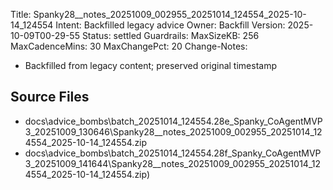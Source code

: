 Title: Spanky28__notes_20251009_002955_20251014_124554_2025-10-14_124554
Intent: Backfilled legacy advice
Owner: Backfill
Version: 2025-10-09T00-29-55
Status: settled
Guardrails:
  MaxSizeKB: 256
  MaxCadenceMins: 30
  MaxChangePct: 20
Change-Notes:
  - Backfilled from legacy content; preserved original timestamp

## Source Files
- docs\advice_bombs\batch_20251014_124554\.28e_Spanky_CoAgentMVP3_20251009_130646\Spanky28__notes_20251009_002955_20251014_124554_2025-10-14_124554.zip
- docs\advice_bombs\batch_20251014_124554\.28f_Spanky_CoAgentMVP3_20251009_141644\Spanky28__notes_20251009_002955_20251014_124554_2025-10-14_124554.zip)
